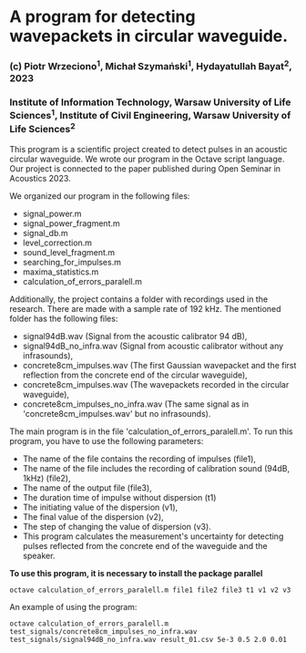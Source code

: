 # A program for detecting wavepackets in circular waveguide.

### (c) Piotr Wrzeciono<sup>1</sup>, Michał Szymański<sup>1</sup>, Hydayatullah Bayat<sup>2</sup>, 2023

### Institute of Information Technology, Warsaw University of Life Sciences<sup>1</sup>, Institute of Civil Engineering, Warsaw University of Life Sciences<sup>2</sup>



This program is a scientific project created to detect pulses in an acoustic circular waveguide. We wrote our program in the Octave script language. Our project is connected to the paper published during Open Seminar in Acoustics 2023.

We organized our program in the following files:
- signal_power.m
- signal_power_fragment.m
- signal_db.m
- level_correction.m
- sound_level_fragment.m
- searching_for_impulses.m
- maxima_statistics.m
- calculation_of_errors_paralell.m

Additionally, the project contains a folder with recordings used in the research. There are made with a sample rate of 192 kHz. The mentioned folder has the following files:
- signal94dB.wav (Signal from the acoustic calibrator 94 dB),
- signal94dB_no_infra.wav (Signal from acoustic calibrator without any infrasounds),
- concrete8cm_impulses.wav (The first Gaussian wavepacket and the first reflection from the concrete end of the circular waveguide),
- concrete8cm_impulses.wav (The wavepackets recorded in the circular waveguide),
- concrete8cm_impulses_no_infra.wav (The same signal as in 'concrete8cm_impulses.wav' but no infrasounds).

The main program is in the file 'calculation_of_errors_paralell.m'. To run this program, you have to use the following parameters:
- The name of the file contains the recording of impulses (file1),
- The name of the file includes the recording of calibration sound (94dB, 1kHz) (file2),
- The name of the output file (file3),
- The duration time of impulse without dispersion (t1)
- The initiating value of the dispersion (v1),
- The final value of the dispersion (v2),
- The step of changing the value of dispersion (v3).
- This program calculates the measurement's uncertainty for detecting pulses reflected from the concrete end of the waveguide and the speaker.

**To use this program, it is necessary to install the package parallel**

```
octave calculation_of_errors_paralell.m file1 file2 file3 t1 v1 v2 v3

```

An example of using the program:
```
octave calculation_of_errors_paralell.m test_signals/concrete8cm_impulses_no_infra.wav test_signals/signal94dB_no_infra.wav result_01.csv 5e-3 0.5 2.0 0.01

```






